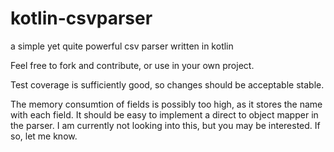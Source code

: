 # kotlin-csvparser
a simple yet quite powerful csv parser written in kotlin

Feel free to fork and contribute, or use in your own project. 

Test coverage is sufficiently good, so changes should be acceptable stable. 

The memory consumtion of fields is possibly too high, as it stores the name with each field. It should be easy to implement a direct to object mapper in the parser. I am currently not looking into this, but you may be interested. If so, let me know.
